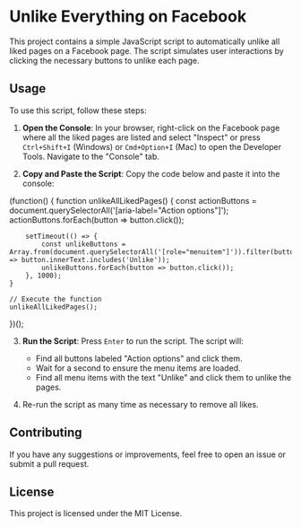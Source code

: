 # Unlike Everything on Facebook

This project contains a simple JavaScript script to automatically unlike all liked pages on a Facebook page. The script simulates user interactions by clicking the necessary buttons to unlike each page.

## Usage

To use this script, follow these steps:

1. **Open the Console**: In your browser, right-click on the Facebook page where all the liked pages are listed and select "Inspect" or press `Ctrl+Shift+I` (Windows) or `Cmd+Option+I` (Mac) to open the Developer Tools. Navigate to the "Console" tab.

2. **Copy and Paste the Script**: Copy the code below and paste it into the console:

(function() {
    function unlikeAllLikedPages() {
        const actionButtons = document.querySelectorAll('[aria-label="Action options"]');
        actionButtons.forEach(button => button.click());

        setTimeout(() => {
            const unlikeButtons = Array.from(document.querySelectorAll('[role="menuitem"]')).filter(button => button.innerText.includes('Unlike'));
            unlikeButtons.forEach(button => button.click());
        }, 1000);
    }

    // Execute the function
    unlikeAllLikedPages();
})();


3. **Run the Script**: Press `Enter` to run the script. The script will:
    - Find all buttons labeled "Action options" and click them.
    - Wait for a second to ensure the menu items are loaded.
    - Find all menu items with the text "Unlike" and click them to unlike the pages.

4. Re-run the script as many time as necessary to remove all likes.

## Contributing
If you have any suggestions or improvements, feel free to open an issue or submit a pull request.

## License
This project is licensed under the MIT License.
